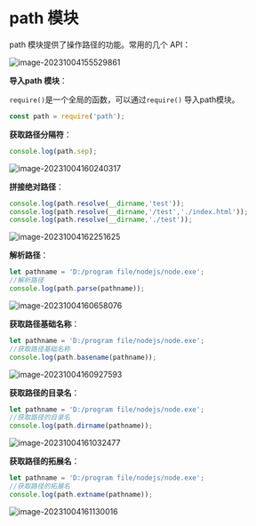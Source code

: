 # path 模块

path 模块提供了操作路径的功能。常用的几个 API：

![image-20231004155529861](https://cdn.jsdelivr.net/gh/letengzz/tc2@main/img/202310041555525.png)

**导入path 模块**：

`require()`是一个全局的函数，可以通过`require()` 导入path模块。

```js
const path = require('path');
```

**获取路径分隔符**：

```js
console.log(path.sep);
```

![image-20231004160240317](https://cdn.jsdelivr.net/gh/letengzz/tc2@main/img/202310041602421.png)

**拼接绝对路径**：

```js
console.log(path.resolve(__dirname,'test'));
console.log(path.resolve(__dirname,'/test','./index.html'));
console.log(path.resolve(__dirname,'./test'));
```

![image-20231004162251625](https://cdn.jsdelivr.net/gh/letengzz/tc2@main/img/202310041622002.png)

**解析路径**：

```js
let pathname = 'D:/program file/nodejs/node.exe';
//解析路径
console.log(path.parse(pathname));
```

![image-20231004160658076](https://cdn.jsdelivr.net/gh/letengzz/tc2@main/img/202310041607064.png)

**获取路径基础名称**：

```js
let pathname = 'D:/program file/nodejs/node.exe';
//获取路径基础名称
console.log(path.basename(pathname));
```

![image-20231004160927593](https://cdn.jsdelivr.net/gh/letengzz/tc2@main/img/202310041609175.png)

**获取路径的目录名**：

```js
let pathname = 'D:/program file/nodejs/node.exe';
//获取路径的目录名
console.log(path.dirname(pathname));
```

![image-20231004161032477](https://cdn.jsdelivr.net/gh/letengzz/tc2@main/img/202310041611563.png)

**获取路径的拓展名**：

```js
let pathname = 'D:/program file/nodejs/node.exe';
//获取路径的拓展名
console.log(path.extname(pathname));
```

![image-20231004161130016](https://cdn.jsdelivr.net/gh/letengzz/tc2@main/img/202310041611156.png)